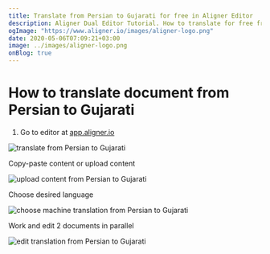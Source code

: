 ```yaml
---
title: Translate from Persian to Gujarati for free in Aligner Editor
description: Aligner Dual Editor Tutorial. How to translate for free from Persian to Gujarati. Aligner is multilingual document management platform. 
ogImage: "https://www.aligner.io/images/aligner-logo.png"
date: 2020-05-06T07:09:21+03:00
image: ../images/aligner-logo.png
onBlog: true
---
```


# How to translate document from Persian to Gujarati

1. Go to editor at [app.aligner.io](https://app.aligner.io "Aligner App web page")

![translate from Persian to Gujarati](../aligner-blank-editor.png "translate from Persian to Gujarati")

Copy-paste content or upload content

![upload content from Persian to Gujarati](../aligner-uploaded-document.png "upload content from Persian to Gujarati")

Choose desired language

![choose machine translation from Persian to Gujarati](../aligner-language-dropdown.png "choose machine translation from Persian to Gujarati")

Work and edit 2 documents in parallel

![edit translation from Persian to Gujarati](../aligner-double-sitded-editor.png "edit translation from Persian to Gujarati")

